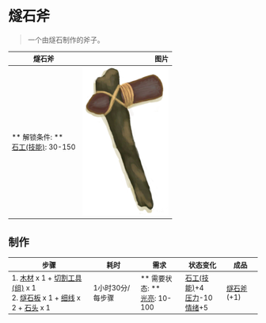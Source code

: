 # 燧石斧  
> 一个由燧石制作的斧子。  
  
  燧石斧  |   图片   
 ----  |  ----:   
 ** 解锁条件: **<br>[石工(技能)](Skill_Knapping.md): 30-150  |  <img decoding="async" src="Sprite/FlintAxe.png" href="a.md" style="max-width:300px;max-height:300px;">   
  
## 制作  
步骤  |  耗时  |  需求  |  状态变化  |  成品  
----  |  ----  |  ----  |  ----  |  ----  
1. [木材](Wood.md) x 1 + [切割工具(组)](GpTag_Cutter.md) x 1<br>2. [燧石板](FlintSlab.md) x 1 + [细线](CordFiber.md) x 2 + [石头](Stone.md) x 1  |  1小时30分/每步骤  |  ** 需要状态: **<br>[光亮](Light.md): 10-100  |  [石工(技能)](Skill_Knapping.md)+4<br>[压力](Stress.md)-10<br>[情绪](Morale.md)+5  |  [燧石斧](AxeFlint.md)(+1)  


<script>document.title="燧石斧 - 卡牌生存百科 Card Survival Wiki";</script>